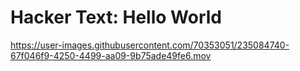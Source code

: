 # Hacker Text: Hello World

https://user-images.githubusercontent.com/70353051/235084740-67f046f9-4250-4499-aa09-9b75ade49fe6.mov

